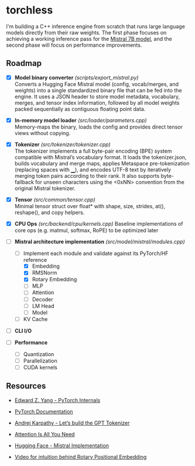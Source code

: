 # torchless
I'm building a C++ inference engine from scratch that runs large language models directly from their raw weights. The first phase focuses on achieving a working inference pass for the [Mistral 7B model](https://huggingface.co/mistralai/Mistral-7B-v0.1), and the second phase will focus on performance improvements.

## Roadmap
- [x] **Model binary converter** *(scripts/export_mistral.py)*  
  Converts a Hugging Face Mistral model (config, vocab/merges, and weights) into a single standardized binary file that can be fed into the engine. It uses a JSON header to store model metadata, vocabulary, merges,     and tensor index information, followed by all model weights packed sequentially as contiguous floating point data.

- [x] **In-memory model loader**  *(src/loader/parameters.cpp)*  
  Memory-maps the binary, loads the config and provides direct tensor views without copying.

- [x] **Tokenizer**  *(src/tokenizer/tokenizer.cpp)*   
  The tokenizer implements a full byte-pair encoding (BPE) system compatible with Mistral’s vocabulary format. It loads the tokenizer.json, builds vocabulary and merge maps, applies Metaspace pre-tokenization           (replacing spaces with ▁), and encodes UTF-8 text by iteratively merging token pairs according to their rank. It also supports byte-fallback for unseen characters using the <0xNN> convention from the original         Mistral tokenizer.

- [x] **Tensor** *(src/common/tensor.cpp)*   
  Minimal tensor struct over float* with shape, size, strides, at(), reshape(), and copy helpers.

- [x] **CPU Ops** *(src/backend/cpu/kernels.cpp)*
  Baseline implementations of core ops (e.g. matmul, softmax, RoPE) to be optimized later

- [ ] **Mistral architecture implementation** *(src/model/mistral/modules.cpp)*
  - [ ] Implement each module and validate against its PyTorch/HF reference
    - [x] Embedding
    - [x] RMSNorm
    - [x] Rotary Embedding
    - [ ] MLP
    - [ ] Attention
    - [ ] Decoder
    - [ ] LM Head
    - [ ] Model
  - [ ] KV Cache

- [ ] **CLI I/O**

- [ ] **Performance**
  - [ ] Quantization
  - [ ] Parallelization
  - [ ] CUDA kernels

## Resources
- [Edward Z. Yang - PyTorch Internals](https://blog.ezyang.com/2019/05/pytorch-internals/)
- [PyTorch Documentation](https://docs.pytorch.org/docs/stable/index.html)  

- [Andrej Karpathy - Let’s build the GPT Tokenizer](https://www.youtube.com/watch?v=zduSFxRajkE)  

- [Attention Is All You Need](https://arxiv.org/pdf/1706.03762)  
- [Hugging Face - Mistral Implementation](https://github.com/huggingface/transformers/blob/main/src/transformers/models/mistral/modeling_mistral.py)  

- [Video for intuition behind Rotary Positional Embedding](https://www.youtube.com/watch?v=V8r__fXx7tU)  